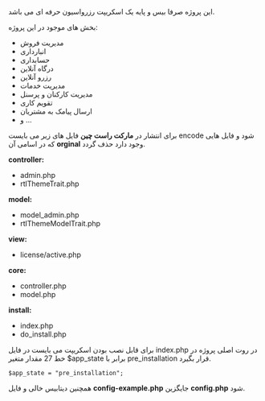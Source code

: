 این پروژه صرفا بیس و پایه یک اسکریپت رزرواسیون حرفه ای می باشد.

بخش های موجود در این پروژه:
- مدیریت فروش
- انبارداری
- حسابداری
- درگاه آنلاین
- رزرو آنلاین
- مدیریت خدمات
- مدیریت کارکنان و پرسنل
- تقویم کاری
- ارسال پیامک به مشتریان
- و ...

برای انتشار در **مارکت راست چین** فایل های زیر می بایست encode شود و فایل هایی که در اسامی آن **orginal** وجود دارد حذف گردد.

**controller:**
- admin.php
- rtlThemeTrait.php

**model:**
- model_admin.php
- rtlThemeModelTrait.php

**view:**
- license/active.php

**core:**
- controller.php
- model.php

**install:**
- index.php
- do_install.php


برای قابل نصب بودن اسکریپت می بایست در فایل index.php در روت اصلی پروژه در خط 27 مقدار متغیر $app_state برابر با pre_installation قرار بگیرد.

`$app_state = "pre_installation";`

همچنین دیتابیس خالی و فایل **config-example.php** جایگزین **config.php** شود.

